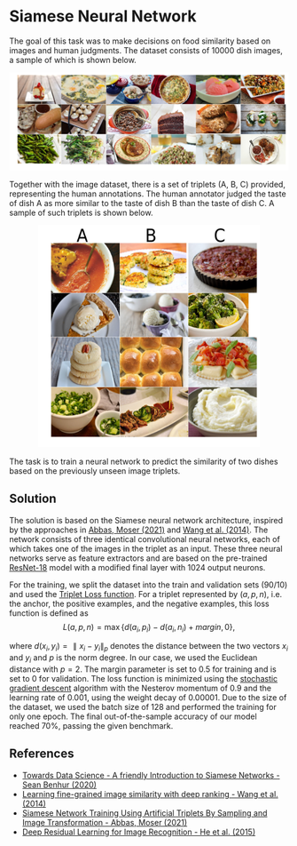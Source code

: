 # Siamese Neural Network

The goal of this task was to make decisions on food similarity based on images and human judgments. The dataset consists of 10000 dish images, a sample of which is shown below.

![Sample data](images/sample_data.jpg)

Together with the image dataset, there is a set of triplets (A, B, C) provided, representing the human annotations. The human annotator judged the taste of dish A as more similar to the taste of dish B than the taste of dish C. A sample of such triplets is shown below.

<p align="center">
  <img src="images/sample_triplets.jpg" width="400" height="400">
</p>

The task is to train a neural network to predict the similarity of two dishes based on the previously unseen image triplets.

## Solution

The solution is based on the Siamese neural network architecture, inspired by the approaches in [Abbas, Moser (2021)](https://arxiv.org/abs/2106.07015) and [Wang et al. (2014)](https://openaccess.thecvf.com/content_cvpr_2014/papers/Wang_Learning_Fine-grained_Image_2014_CVPR_paper.pdf). The network consists of three identical convolutional neural networks, each of which takes one of the images in the triplet as an input. These three neural networks serve as feature extractors and are based on the pre-trained [ResNet-18](https://pytorch.org/vision/master/models/generated/torchvision.models.resnet18.html) model with a modified final layer with 1024 output neurons.

For the training, we split the dataset into the train and validation sets (90/10) and used the [Triplet Loss function](https://pytorch.org/docs/stable/generated/torch.nn.TripletMarginLoss.html). For a triplet represented by ($a, p, n$), i.e. the anchor, the positive examples, and the negative examples, this loss function is defined as
$$L(a,p,n)=\max \lbrace d(a_i​,p_i​)−d(a_i​,n_i​)+margin,0 \rbrace,$$

where $d(x_i,y_i)=∥x_i−y_i∥_p$ denotes the distance between the two vectors $x_i$ and $y_i$ and $p$ is the norm degree. In our case, we used the Euclidean distance with $p=2$. The margin parameter is set to 0.5 for training and is set to 0 for validation. The loss function is minimized using the [stochastic gradient descent](https://pytorch.org/docs/stable/generated/torch.optim.SGD.html) algorithm with the Nesterov momentum of 0.9 and the learning rate of 0.001, using the weight decay of 0.00001. Due to the size of the dataset, we used the batch size of 128 and performed the training for only one epoch. The final out-of-the-sample accuracy of our model reached 70%, passing the given benchmark.

## References

- [Towards Data Science - A friendly Introduction to Siamese Networks - Sean Benhur (2020)](https://towardsdatascience.com/a-friendly-introduction-to-siamese-networks-85ab17522942)
- [Learning fine-grained image similarity with deep ranking - Wang et al. (2014)](https://openaccess.thecvf.com/content_cvpr_2014/papers/Wang_Learning_Fine-grained_Image_2014_CVPR_paper.pdf)
- [Siamese Network Training Using Artificial Triplets By Sampling and Image Transformation - Abbas, Moser (2021)](https://arxiv.org/abs/2106.07015)
- [Deep Residual Learning for Image Recognition - He et al. (2015)](https://arxiv.org/pdf/1512.03385.pdf)
